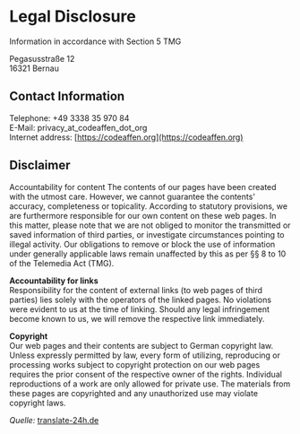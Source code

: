 # Legal Disclosure

Information in accordance with Section 5 TMG

Pegasusstraße 12<br/>
16321 Bernau

## Contact Information

Telephone: +49 3338 35 970 84<br/>
E-Mail: privacy_at_codeaffen_dot_org<br/>
Internet address: [https://codeaffen.org](https://codeaffen.org)

## Disclaimer

Accountability for content
The contents of our pages have been created with the utmost care. However, we cannot guarantee the contents' accuracy, completeness or topicality. According to statutory provisions, we are furthermore responsible for our own content on these web pages. In this matter, please note that we are not obliged to monitor the transmitted or saved information of third parties, or investigate circumstances pointing to illegal activity. Our obligations to remove or block the use of information under generally applicable laws remain unaffected by this as per §§ 8 to 10 of the Telemedia Act (TMG).

**Accountability for links**<br/>
Responsibility for the content of external links (to web pages of third parties) lies solely with the operators of the linked pages. No violations were evident to us at the time of linking. Should any legal infringement become known to us, we will remove the respective link immediately.

**Copyright**<br/>
Our web pages and their contents are subject to German copyright law. Unless expressly permitted by law, every form of utilizing, reproducing or processing works subject to copyright protection on our web pages requires the prior consent of the respective owner of the rights. Individual reproductions of a work are only allowed for private use. The materials from these pages are copyrighted and any unauthorized use may violate copyright laws.

_Quelle:_ [translate-24h.de](http://www.translate-24h.de)
